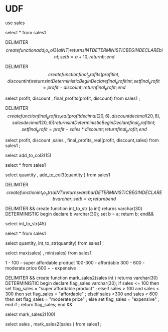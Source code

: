# UDF

use sales 

select * from sales1

DELIMITER $$
create function add_to_col3(a INT)
returns INT 
DETERMINISTIC
BEGIN 
	DECLARE b int ;
	set b = a + 10 ;
	return b ;
end $$

DELIMITER $$
create function final_profits(profit int , discount int )
returns int
Deterministic
Begin 
Declare final_profit int ;
set final_profit = profit - discount ;
return final_profit;
end $$

select profit, discount  , final_profits(profit, discount) from sales1 ; 

DELIMITER $$
create function final_profits_real(profit decimal(20,6) , discount decimal(20,6) , sales decimal(20,6) )
returns int
Deterministic
Begin 
Declare final_profit int ;
set final_profit = profit - sales * discount ;
return final_profit;
end $$

select profit, discount  ,sales ,  final_profits_real(profit, discount,sales) from sales1 ; 

select add_to_col3(15)

select * from sales1

select quantity , add_to_col3(quantity ) from sales1




DELIMITER $$
create function int_to_str(a INT)
returns varchar
DETERMINISTIC
BEGIN 
	DECLARE b varchar ;
	set b = a ;
    return b 
end $$


DELIMITER &&
create function int_to_str (a int)
returns varchar(30)
DETERMINISTIC
begin
declare b varchar(30);
set b = a;
return b;
end&&

select int_to_str(45) 

select * from sales1 

select quantity, int_to_str(quantity) from sales1 ; 

select max(sales) , min(sales) from sales1 


1  - 100 - super affordable product 
100-300 - affordable 
300 - 600 - moderate price 
600 + - expensive 


DELIMITER &&
create function mark_sales2(sales int ) 
returns varchar(30)
DETERMINISTIC
begin 
declare flag_sales varchar(30); 
if sales  <= 100  then 
	set flag_sales = "super affordable product" ;
elseif sales > 100 and sales < 300 then 
	set flag_sales = "affordable" ;
elseif sales >300 and sales < 600 then 
	set flag_sales = "moderate price" ;
else 
	set flag_sales = "expensive" ;
end if ;
return flag_sales;
end &&


select mark_sales2(100)

select sales , mark_sales2(sales ) from sales1 ; 

